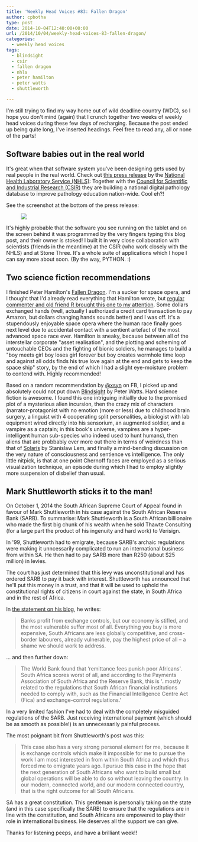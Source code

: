 ```yaml
---
title: 'Weekly Head Voices #83: Fallen Dragon'
author: cpbotha
type: post
date: 2014-10-04T12:40:00+00:00
url: /2014/10/04/weekly-head-voices-83-fallen-dragon/
categories:
  - weekly head voices
tags:
  - blindsight
  - csir
  - fallen dragon
  - nhls
  - peter hamilton
  - peter watts
  - shuttleworth

---
```

I'm still trying to find my way home out of wild deadline country (WDC), so I hope you don't mind (again) that I crunch together two weeks of weekly head voices during these few days of recharging. Because the post ended up being quite long, I've inserted headings. Feel free to read any, all or none of the parts! 

## Software babies out in the real world

It's great when that software system you've been designing gets used by real
people in the real world. Check out <a
href="http://www.nhls.ac.za/?page=news&#038;id=4&#038;rid=398">this press
release</a> by the <a href="http://www.nhls.ac.za/">National Health Laboratory
Service (NHLS)</a>: Together with the <a href="http://www.csir.co.za/">Council
for Scientific and Industrial Research (CSIR)</a> they are building a national
digital pathology database to improve pathology education nation-wide. Cool
eh?!

See the screenshot at the bottom of the press release:

<figure>
<a href="http://cpbotha.net/wp-content/uploads/2014/10/wpid-nhls_digital_morphology.png" data-rel="lightbox-image-0" data-rl_title="" data-rl_caption="" title=""><img src="http://cpbotha.net/wp-content/uploads/2014/10/wpid-nhls_digital_morphology-168x300.png" /></a>
</figure>
    
It's highly probable that the software you see running on the tablet and on the
screen behind it was programmed by the very fingers typing this blog post, and
their owner is stoked! I built it in very close collaboration with scientists
(friends in the meantime) at the CSIR (who work closely with the NHLS) and at
Stone Three. It's a whole suite of applications which I hope I can say more
about soon. (By the way, PYTHON. :)

## Two science fiction recommendations

I finished Peter Hamilton's <a
href="http://en.wikipedia.org/wiki/Fallen_Dragon">Fallen Dragon</a>. I'm a
sucker for space opera, and I thought that I'd already read everything that
Hamilton wrote, but <a
href="http://cpbotha.net/2014/08/07/weekly-head-voices-80-there-can-be-only-one/#comment-148198">regular
commenter and old friend R brought this one to my attention</a>. Some dollars
exchanged hands (well, actually I authorized a credit card transaction to pay
Amazon, but dollars changing hands sounds better) and I was off. It's a
stupendously enjoyable space opera where the human race finally goes next level
due to accidental contact with a sentient artefact of the most advanced space
race ever. Hamilton is sneaky, because between all of the interstellar
corporate "asset realisation", and the plotting and scheming of
untouchable CEOs and the fighting of bionic soldiers, he manages to build a
"boy meets girl boy loses girl forever but boy creates wormhole time loop
and against all odds finds his true love again at the end and gets to keep the
space ship" story, by the end of which I had a slight eye-moisture
problem to contend with. Highly recommended!

Based on a random recommendation by <a href="http://twitter.com/xsyn">@xsyn</a>
on FB, I picked up and absolutely could not put down <a
href="http://en.wikipedia.org/wiki/Blindsight_(Watts_novel)">Blindsight</a> by
Peter Watts. Hard science fiction is awesome. I found this one intriguing
initiallly due to the promised plot of a mysterious alien incursion, then the
crazy mix of characters (narrator-protagonist with no emotion (more or less)
due to childhood brain surgery, a linguist with 4 cooperating split
personalities, a biologist with lab equipment wired directly into his
sensorium, an augmented soldier, and a vampire as a captain; in this book's
universe, vampires are a hyper-intelligent human sub-species who indeed used to
hunt humans), then aliens that are probbably ever more out there in terms of
weirdness than that of <a
href="http://en.wikipedia.org/wiki/Solaris_(novel)">Solaris</a> by Stanislaw
Lem, and finally a mind-bending discussion on the very nature of consciousness
and sentience vs intelligence. The only little nitpick, is that at one point
Chernoff faces are employed as a serious visualization technique, an episode
during which I had to employ slightly more suspension of disbelief than usual.

## Mark Shuttleworth sticks it to the man!

On October 1, 2014 the South African Supreme Court of Appeal found in favour of
Mark Shuttleworth in his case against the South African Reserve Bank (SARB). To
summarise: Mark Shuttleworth is a South African billionaire who made the first
big chunk of his wealth when he sold Thawte Consulting (for a large part the
product of his ingenuity and hard work) to Verisign.

In '99, Shuttleworth had to emigrate, because SARB's archaic regulations were
making it unncessarily complicated to run an international business from within
SA. He then had to pay SARB more than R250 (about $25 million) in levies.

The court has just determined that this levy was unconstitutional and has
ordered SARB to pay it back with interest. Shuttleworth has announced that
he'll put this money in a trust, and that it will be used to uphold the
constitutional rights of citizens in court against the state, in South Africa
and in the rest of Africa.

In <a href="http://www.markshuttleworth.com/archives/1409">the statement on his blog</a>, he writes:

> Banks profit from exchange controls, but our economy is stifled, and the most
> vulnerable suffer most of all. Everything you buy is more expensive, South
> Africans are less globally competitive, and cross-border labourers, already
> vulnerable, pay the highest price of all – a shame we should work to address.
    
... and then further down:

> The World Bank found that &#8216;remittance fees punish poor Africans'. South
> Africa scores worst of all, and according to the Payments Association of South
> Africa and the Reserve Bank, this is &#8216;..mostly related to the regulations
> that South African financial institutions needed to comply with, such as the
> Financial Intelligence Centre Act (Fica) and exchange-control regulations.'
    
In a very limited fashion I've had to deal with the completely misguided
regulations of the SARB. Just receiving international payment (which should be
as smooth as possible!) is an unnecessarily painful process.

The most poignant bit from Shuttleworth's post was this:

> This case also has a very strong personal element for me, because it is
> exchange controls which make it impossible for me to pursue the work I am most
> interested in from within South Africa and which thus forced me to emigrate
> years ago. I pursue this case in the hope that the next generation of South
> Africans who want to build small but global operations will be able to do so
> without leaving the country. In our modern, connected world, and our modern
> connected country, that is the right outcome for all South Africans.
    
SA has a great constitution. This gentleman is personally taking on the state
(and in this case specifically the SARB) to ensure that the regulations are in
line with the constitution, and South Africans are empowered to play their role
in international business. He deserves all the support we can give.

Thanks for listening peeps, and have a brilliant week!!
